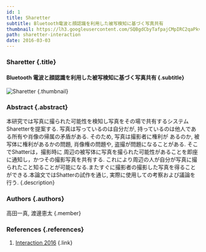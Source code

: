 ```yaml
---
id: 1
title: Sharetter
subtitle: Bluetooth電波と顔認識を利用した被写検知に基づく写真共有
thumbnail: https://lh3.googleusercontent.com/SQBgdCbyTafpajCMpIRC2qaPkvn0XfNa6hLzRm6ZOLeHHEwqoxTTIDwrN2RNlbFCI9fId8R0gvUcAGBpu0qFLr9NcfOfjLYgvAP4STECo9QJhq_XUJvaGl1otdf5Bh6FSZR51LrckctdCDBXEGT0O3uHZ-Q8cxJP_pLxvZGSnXcIejlRCzoA7CaPJ5HSc63vFlv0xSH6TIlx8fNNIKuMXbsvOjOPFVzjkMcpgJcI-evqlpuehvaBxA3tJulAfZMWdrK216mmkI_i73oEGyZoTI4a7AMcmwxTbpjJ_unMDXlVsASuiQGqd-tKEPNB1KZrx62wXRA5yLPVy7aar43Belf4Uz2FyS9Cahf9aUYg3KLlMGr82W6d_iB8JR1-_Xadx8BJ-iiNSP0ekx1a4N7aDpbl2DnDvOJQqUqXtoMuOcmXIpm3-aSWDzG1CK-NKEvPgUP6RIGpDWHO2ISURm7AsxwMPdWuhUF_EdMWahJvFmyxS1cOhlFegWd5MSzelYTjUXVjjv27mDKl9n0KAnWpCea34AiD-2yJ_NaNayIc-CIBL-i680McjSAxjLSBYfALZf6qIBwcE_fuF2iFAAWDfwxFiL3Udb7Qacn_b03O=w1789-h1006-rp
path: sharetter-interaction
date: 2016-03-03
---
```


### Sharetter {.title}

#### Bluetooth 電波と顔認識を利用した被写検知に基づく写真共有 {.subtitle}

![Sharetter](https://lh3.googleusercontent.com/SQBgdCbyTafpajCMpIRC2qaPkvn0XfNa6hLzRm6ZOLeHHEwqoxTTIDwrN2RNlbFCI9fId8R0gvUcAGBpu0qFLr9NcfOfjLYgvAP4STECo9QJhq_XUJvaGl1otdf5Bh6FSZR51LrckctdCDBXEGT0O3uHZ-Q8cxJP_pLxvZGSnXcIejlRCzoA7CaPJ5HSc63vFlv0xSH6TIlx8fNNIKuMXbsvOjOPFVzjkMcpgJcI-evqlpuehvaBxA3tJulAfZMWdrK216mmkI_i73oEGyZoTI4a7AMcmwxTbpjJ_unMDXlVsASuiQGqd-tKEPNB1KZrx62wXRA5yLPVy7aar43Belf4Uz2FyS9Cahf9aUYg3KLlMGr82W6d_iB8JR1-_Xadx8BJ-iiNSP0ekx1a4N7aDpbl2DnDvOJQqUqXtoMuOcmXIpm3-aSWDzG1CK-NKEvPgUP6RIGpDWHO2ISURm7AsxwMPdWuhUF_EdMWahJvFmyxS1cOhlFegWd5MSzelYTjUXVjjv27mDKl9n0KAnWpCea34AiD-2yJ_NaNayIc-CIBL-i680McjSAxjLSBYfALZf6qIBwcE_fuF2iFAAWDfwxFiL3Udb7Qacn_b03O=w1789-h1006-rp "Sharetter") {.thumbnail}

### Abstract {.abstract}

本研究では写真に撮られた可能性を検知し写真をその場で共有するシステムSharetterを提案する. 写真は写っているのは自分だが, 持っているのは他人である所有や肖像の帰属の矛盾がある. そのため, 写真は撮影者に権利が あるのか, 被写体に権利があるかの問題, 肖像権の問題や, 盗撮が問題になることがある. そこでShatterは，撮影時に 周辺の被写体に写真を撮られた可能性があることを即座に通知し，かつその撮影写真を共有する. これにより周辺の人が自分が写真に撮られたこと知ることが可能になる.またすぐに撮影者の撮影した写真を得ることができる.本論文ではShatterの試作を通じ, 実際に使用しての考察および議論を行う. {.description}

### Authors {.authors}

高田一真, 渡邊恵太 {.member}

### References {.references}

1. [Interaction 2016](http://www.interaction-ipsj.org/2016/) {.link}
